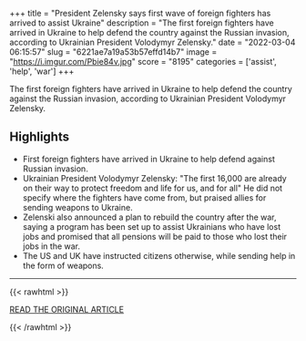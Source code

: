 +++
title = "President Zelensky says first wave of foreign fighters has arrived to assist Ukraine"
description = "The first foreign fighters have arrived in Ukraine to help defend the country against the Russian invasion, according to Ukrainian President Volodymyr Zelensky."
date = "2022-03-04 06:15:57"
slug = "6221ae7a19a53b57effd14b7"
image = "https://i.imgur.com/Pbie84v.jpg"
score = "8195"
categories = ['assist', 'help', 'war']
+++

The first foreign fighters have arrived in Ukraine to help defend the country against the Russian invasion, according to Ukrainian President Volodymyr Zelensky.

## Highlights

- First foreign fighters have arrived in Ukraine to help defend against Russian invasion.
- Ukrainian President Volodymyr Zelensky: "The first 16,000 are already on their way to protect freedom and life for us, and for all" He did not specify where the fighters have come from, but praised allies for sending weapons to Ukraine.
- Zelenski also announced a plan to rebuild the country after the war, saying a program has been set up to assist Ukrainians who have lost jobs and promised that all pensions will be paid to those who lost their jobs in the war.
- The US and UK have instructed citizens otherwise, while sending help in the form of weapons.

---

{{< rawhtml >}}
  <p class="article-category">
    <a target="_blank" href="https://www.cnn.com/europe/live-news/ukraine-russia-putin-news-03-03-22/h_506e907ed3ed48d17119e7d1e303f25a">READ THE ORIGINAL ARTICLE</a>
  </p>
{{< /rawhtml >}}
